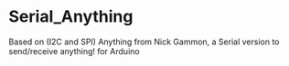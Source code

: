 # Serial_Anything
Based on (I2C and SPI) Anything from Nick Gammon, a Serial version to send/receive anything! for Arduino
